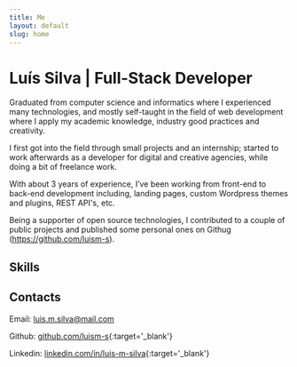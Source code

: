 ```yaml
---
title: Me
layout: default
slug: home
---
```


# Luís Silva | Full-Stack Developer

Graduated from computer science and informatics where I experienced many technologies, and mostly self-taught in the field of web development where I apply my academic knowledge, industry good practices and creativity.

I first got into the field through small projects and an internship; started to work afterwards as a developer for digital and creative agencies, while doing a bit of freelance work.

With about 3 years of experience, I’ve been working from front-end to back-end development including, landing pages, custom Wordpress themes and plugins, REST API's, etc.

Being a supporter of open source technologies, I contributed to a couple of public projects and published some personal ones on Githug (https://github.com/luism-s).


## Skills

## Contacts

Email: [luis.m.silva@mail.com](mailto:luis.m.silva@mail.com)

Github: [github.com/luism-s](https://github.com/luism-s){:target='_blank'}

Linkedin: [linkedin.com/in/luis-m-silva](https://www.linkedin.com/in/luis-m-silva){:target='_blank'}
